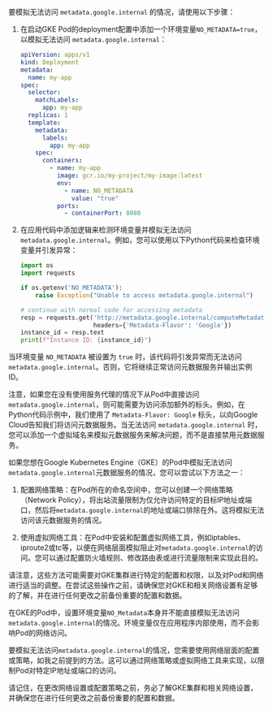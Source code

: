 要模拟无法访问 `metadata.google.internal` 的情况，请使用以下步骤：

1. 在启动GKE Pod的deployment配置中添加一个环境变量`NO_METADATA=true`，以模拟无法访问 `metadata.google.internal`：

   ```yaml
   apiVersion: apps/v1
   kind: Deployment
   metadata:
     name: my-app
   spec:
     selector:
       matchLabels:
         app: my-app
     replicas: 1
     template:
       metadata:
         labels:
           app: my-app
       spec:
         containers:
           - name: my-app
             image: gcr.io/my-project/my-image:latest
             env:
               - name: NO_METADATA
                 value: "true"
             ports:
               - containerPort: 8080
   ```

2. 在应用代码中添加逻辑来检测环境变量并模拟无法访问 `metadata.google.internal`。例如，您可以使用以下Python代码来检查环境变量并引发异常：

   ```python
   import os
   import requests
   
   if os.getenv('NO_METADATA'):
       raise Exception("Unable to access metadata.google.internal")
   
   # continue with normal code for accessing metadata
   resp = requests.get('http://metadata.google.internal/computeMetadata/v1/instance/id', 
                       headers={'Metadata-Flavor': 'Google'})
   instance_id = resp.text
   print(f"Instance ID: {instance_id}")
   ```

当环境变量 `NO_METADATA` 被设置为 `true` 时，该代码将引发异常而无法访问 `metadata.google.internal`。否则，它将继续正常访问元数据服务并输出实例ID。

注意，如果您在没有使用服务代理的情况下从Pod中直接访问 `metadata.google.internal`，则可能需要为访问添加额外的标头。例如，在Python代码示例中，我们使用了 `Metadata-Flavor: Google` 标头，以向Google Cloud告知我们将访问元数据服务。当无法访问 `metadata.google.internal` 时，您可以添加一个虚拟域名来模拟元数据服务来解决问题，而不是直接禁用元数据服务。

如果您想在Google Kubernetes Engine（GKE）的Pod中模拟无法访问`metadata.google.internal`元数据服务的情况，您可以尝试以下方法之一：

1. 配置网络策略：在Pod所在的命名空间中，您可以创建一个网络策略（Network Policy），将出站流量限制为仅允许访问特定的目标IP地址或端口，然后将`metadata.google.internal`的地址或端口排除在外。这将模拟无法访问该元数据服务的情况。

2. 使用虚拟网络工具：在Pod中安装和配置虚拟网络工具，例如iptables、iproute2或tc等，以便在网络层面模拟阻止对`metadata.google.internal`的访问。您可以通过配置防火墙规则、修改路由表或进行流量限制来实现此目的。

请注意，这些方法可能需要对GKE集群进行特定的配置和权限，以及对Pod和网络进行适当的调整。在尝试这些操作之前，请确保您对GKE和相关网络设置有足够的了解，并在进行任何更改之前备份重要的配置和数据。

在GKE的Pod中，设置环境变量`NO_Metadata`本身并不能直接模拟无法访问`metadata.google.internal`的情况。环境变量仅在应用程序内部使用，而不会影响Pod的网络访问。

要模拟无法访问`metadata.google.internal`的情况，您需要使用网络层面的配置或策略，如我之前提到的方法。这可以通过网络策略或虚拟网络工具来实现，以限制Pod对特定IP地址或端口的访问。

请记住，在更改网络设置或配置策略之前，务必了解GKE集群和相关网络设置，并确保您在进行任何更改之前备份重要的配置和数据。


